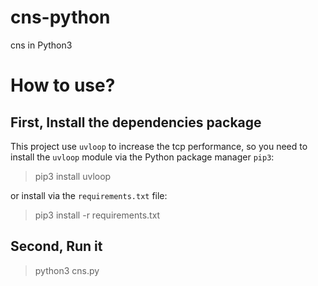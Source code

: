 # cns-python

cns in Python3

# How to use?

## First, Install the dependencies package

This project use `uvloop` to increase the tcp performance,
so you need to install the `uvloop` module via the Python package
manager `pip3`:

> pip3 install uvloop

or install via the `requirements.txt` file:

> pip3 install -r requirements.txt

## Second, Run it

> python3 cns.py
